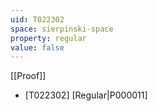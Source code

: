 ```yaml
---
uid: T022302
space: sierpinski-space
property: regular
value: false
---
```

[[Proof]]

* [T022302] [Regular|P000011]

